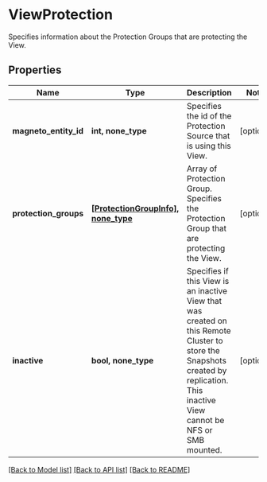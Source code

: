 # ViewProtection

Specifies information about the Protection Groups that are protecting the View.

## Properties
Name | Type | Description | Notes
------------ | ------------- | ------------- | -------------
**magneto_entity_id** | **int, none_type** | Specifies the id of the Protection Source that is using this View. | [optional] 
**protection_groups** | [**[ProtectionGroupInfo], none_type**](ProtectionGroupInfo.md) | Array of Protection Group. Specifies the Protection Group that are protecting the View. | [optional] 
**inactive** | **bool, none_type** | Specifies if this View is an inactive View that was created on this Remote Cluster to store the Snapshots created by replication. This inactive View cannot be NFS or SMB mounted. | [optional] 

[[Back to Model list]](../README.md#documentation-for-models) [[Back to API list]](../README.md#documentation-for-api-endpoints) [[Back to README]](../README.md)


